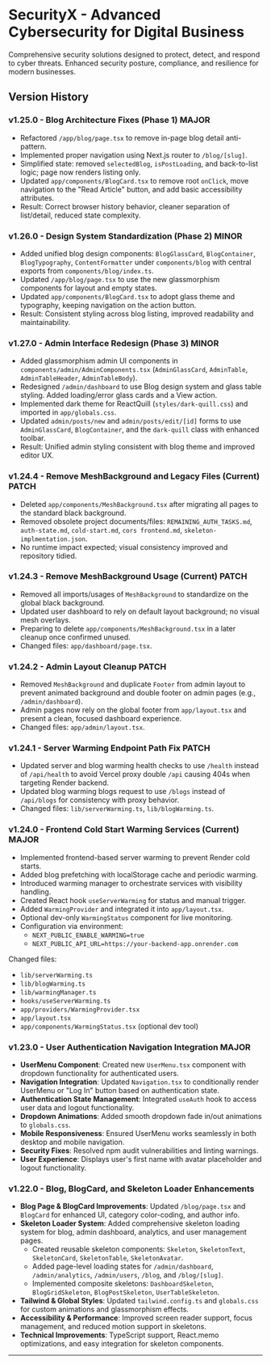 # SecurityX - Advanced Cybersecurity for Digital Business

Comprehensive security solutions designed to protect, detect, and respond to cyber threats. Enhanced security posture, compliance, and resilience for modern businesses.

## Version History

### v1.25.0 - Blog Architecture Fixes (Phase 1) MAJOR
- Refactored `/app/blog/page.tsx` to remove in-page blog detail anti-pattern.
- Implemented proper navigation using Next.js router to `/blog/[slug]`.
- Simplified state: removed `selectedBlog`, `isPostLoading`, and back-to-list logic; page now renders listing only.
- Updated `app/components/BlogCard.tsx` to remove root `onClick`, move navigation to the "Read Article" button, and add basic accessibility attributes.
- Result: Correct browser history behavior, cleaner separation of list/detail, reduced state complexity.

### v1.26.0 - Design System Standardization (Phase 2) MINOR
- Added unified blog design components: `BlogGlassCard`, `BlogContainer`, `BlogTypography`, `ContentFormatter` under `components/blog` with central exports from `components/blog/index.ts`.
- Updated `/app/blog/page.tsx` to use the new glassmorphism components for layout and empty states.
- Updated `app/components/BlogCard.tsx` to adopt glass theme and typography, keeping navigation on the action button.
- Result: Consistent styling across blog listing, improved readability and maintainability.

### v1.27.0 - Admin Interface Redesign (Phase 3) MINOR
- Added glassmorphism admin UI components in `components/admin/AdminComponents.tsx` (`AdminGlassCard`, `AdminTable`, `AdminTableHeader`, `AdminTableBody`).
- Redesigned `/admin/dashboard` to use Blog design system and glass table styling. Added loading/error glass cards and a View action.
- Implemented dark theme for ReactQuill (`styles/dark-quill.css`) and imported in `app/globals.css`.
- Updated `admin/posts/new` and `admin/posts/edit/[id]` forms to use `AdminGlassCard`, `BlogContainer`, and the `dark-quill` class with enhanced toolbar.
- Result: Unified admin styling consistent with blog theme and improved editor UX.

### v1.24.4 - Remove MeshBackground and Legacy Files (Current) PATCH
- Deleted `app/components/MeshBackground.tsx` after migrating all pages to the standard black background.
- Removed obsolete project documents/files: `REMAINING_AUTH_TASKS.md`, `auth-state.md`, `cold-start.md`, `cors frontend.md`, `skeleton-implmentation.json`.
- No runtime impact expected; visual consistency improved and repository tidied.

### v1.24.3 - Remove MeshBackground Usage (Current) PATCH
- Removed all imports/usages of `MeshBackground` to standardize on the global black background.
- Updated user dashboard to rely on default layout background; no visual mesh overlays.
- Preparing to delete `app/components/MeshBackground.tsx` in a later cleanup once confirmed unused.
- Changed files: `app/dashboard/page.tsx`.

### v1.24.2 - Admin Layout Cleanup PATCH
- Removed `MeshBackground` and duplicate `Footer` from admin layout to prevent animated background and double footer on admin pages (e.g., `/admin/dashboard`).
- Admin pages now rely on the global footer from `app/layout.tsx` and present a clean, focused dashboard experience.
- Changed files: `app/admin/layout.tsx`.

### v1.24.1 - Server Warming Endpoint Path Fix PATCH
- Updated server and blog warming health checks to use `/health` instead of `/api/health` to avoid Vercel proxy double `/api` causing 404s when targeting Render backend.
- Updated blog warming blogs request to use `/blogs` instead of `/api/blogs` for consistency with proxy behavior.
- Changed files: `lib/serverWarming.ts`, `lib/blogWarming.ts`.

### v1.24.0 - Frontend Cold Start Warming Services (Current) MAJOR
- Implemented frontend-based server warming to prevent Render cold starts.
- Added blog prefetching with localStorage cache and periodic warming.
- Introduced warming manager to orchestrate services with visibility handling.
- Created React hook `useServerWarming` for status and manual trigger.
- Added `WarmingProvider` and integrated it into `app/layout.tsx`.
- Optional dev-only `WarmingStatus` component for live monitoring.
- Configuration via environment:
  - `NEXT_PUBLIC_ENABLE_WARMING=true`
  - `NEXT_PUBLIC_API_URL=https://your-backend-app.onrender.com`

Changed files:
- `lib/serverWarming.ts`
- `lib/blogWarming.ts`
- `lib/warmingManager.ts`
- `hooks/useServerWarming.ts`
- `app/providers/WarmingProvider.tsx`
- `app/layout.tsx`
- `app/components/WarmingStatus.tsx` (optional dev tool)

### v1.23.0 - User Authentication Navigation Integration  MAJOR
- **UserMenu Component**: Created new `UserMenu.tsx` component with dropdown functionality for authenticated users.
- **Navigation Integration**: Updated `Navigation.tsx` to conditionally render UserMenu or "Log In" button based on authentication state.
- **Authentication State Management**: Integrated `useAuth` hook to access user data and logout functionality.
- **Dropdown Animations**: Added smooth dropdown fade in/out animations to `globals.css`.
- **Mobile Responsiveness**: Ensured UserMenu works seamlessly in both desktop and mobile navigation.
- **Security Fixes**: Resolved npm audit vulnerabilities and linting warnings.
- **User Experience**: Displays user's first name with avatar placeholder and logout functionality.

### v1.22.0 - Blog, BlogCard, and Skeleton Loader Enhancements
- **Blog Page & BlogCard Improvements**: Updated `/blog/page.tsx` and `BlogCard` for enhanced UI, category color-coding, and author info.
- **Skeleton Loader System**: Added comprehensive skeleton loading system for blog, admin dashboard, analytics, and user management pages.
  - Created reusable skeleton components: `Skeleton`, `SkeletonText`, `SkeletonCard`, `SkeletonTable`, `SkeletonAvatar`.
  - Added page-level loading states for `/admin/dashboard`, `/admin/analytics`, `/admin/users`, `/blog`, and `/blog/[slug]`.
  - Implemented composite skeletons: `DashboardSkeleton`, `BlogGridSkeleton`, `BlogPostSkeleton`, `UserTableSkeleton`.
- **Tailwind & Global Styles**: Updated `tailwind.config.ts` and `globals.css` for custom animations and glassmorphism effects.
- **Accessibility & Performance**: Improved screen reader support, focus management, and reduced motion support in skeletons.
- **Technical Improvements**: TypeScript support, React.memo optimizations, and easy integration for skeleton components.

---

